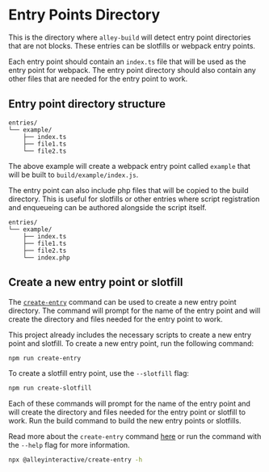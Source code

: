 # Entry Points Directory

This is the directory where `alley-build` will detect entry point directories that are not blocks. These entries can be slotfills or webpack entry points.

Each entry point should contain an `index.ts` file that will be used as the entry point for webpack. The entry point directory should also contain any other files that are needed for the entry point to work.

## Entry point directory structure
```
entries/
└── example/
    ├── index.ts
    ├── file1.ts
    └── file2.ts
```
The above example will create a webpack entry point called `example` that will be built to `build/example/index.js`.

The entry point can also include php files that will be copied to the build directory. This is useful for slotfills or other entries where script registration and enqueueing can be authored alongside the script itself.

```
entries/
└── example/
    ├── index.ts
    ├── file1.ts
    ├── file2.ts
    └── index.php
```

## Create a new entry point or slotfill
The [`create-entry`](https://github.com/alleyinteractive/alley-scripts/tree/main/packages/create-entry#create-entry-point) command can be used to create a new entry point directory. The command will prompt for the name of the entry point and will create the directory and files needed for the entry point to work.

This project already includes the necessary scripts to create a new entry point and slotfill. To create a new entry point, run the following command:

```bash
npm run create-entry
```
To create a slotfill entry point, use the `--slotfill` flag:
```bash
npm run create-slotfill
```

Each of these commands will prompt for the name of the entry point and will create the directory and files needed for the entry point or slotfill to work. Run the build command to build the new entry points or slotfills.

Read more about the `create-entry` command [here](https://github.com/alleyinteractive/alley-scripts/tree/main/packages/create-entry#create-entry-point) or run the command with the `--help` flag for more information.

```bash
npx @alleyinteractive/create-entry -h
```